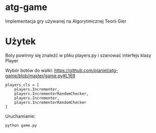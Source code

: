 atg-game
========

Implementacja gry używanej na Algorytmicznej Teorii Gier


Użytek
========

Boty powinny się znaleźć w pliku players.py i szanować interfejs klasy Player

Wybór botów do walki:
https://github.com/pianiel/atg-game/blob/master/game.py#L169

    players_cls = [
        players.Incrementer, 
        players.IncrementerRandomChecker,
        players.Incrementer,
        players.IncrementerRandomChecker
    ]

Uruchamianie:

    python game.py
